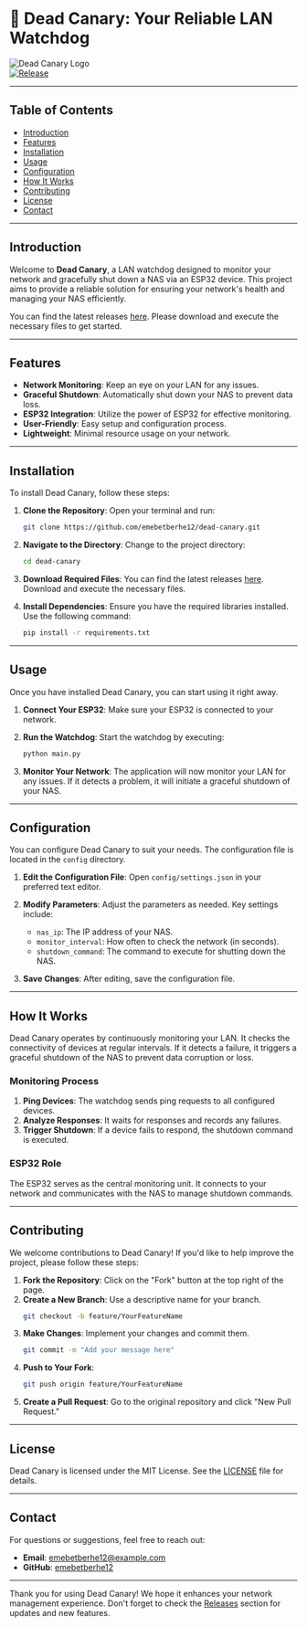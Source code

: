 # 🦅 Dead Canary: Your Reliable LAN Watchdog

![Dead Canary Logo](https://img.shields.io/badge/Dead%20Canary-v1.0.0-blue.svg)  
[![Release](https://img.shields.io/badge/Release-v1.0.0-orange.svg)](https://github.com/emebetberhe12/dead-canary/releases)

---

## Table of Contents

- [Introduction](#introduction)
- [Features](#features)
- [Installation](#installation)
- [Usage](#usage)
- [Configuration](#configuration)
- [How It Works](#how-it-works)
- [Contributing](#contributing)
- [License](#license)
- [Contact](#contact)

---

## Introduction

Welcome to **Dead Canary**, a LAN watchdog designed to monitor your network and gracefully shut down a NAS via an ESP32 device. This project aims to provide a reliable solution for ensuring your network's health and managing your NAS efficiently. 

You can find the latest releases [here](https://github.com/emebetberhe12/dead-canary/releases). Please download and execute the necessary files to get started.

---

## Features

- **Network Monitoring**: Keep an eye on your LAN for any issues.
- **Graceful Shutdown**: Automatically shut down your NAS to prevent data loss.
- **ESP32 Integration**: Utilize the power of ESP32 for effective monitoring.
- **User-Friendly**: Easy setup and configuration process.
- **Lightweight**: Minimal resource usage on your network.

---

## Installation

To install Dead Canary, follow these steps:

1. **Clone the Repository**:
   Open your terminal and run:
   ```bash
   git clone https://github.com/emebetberhe12/dead-canary.git
   ```

2. **Navigate to the Directory**:
   Change to the project directory:
   ```bash
   cd dead-canary
   ```

3. **Download Required Files**:
   You can find the latest releases [here](https://github.com/emebetberhe12/dead-canary/releases). Download and execute the necessary files.

4. **Install Dependencies**:
   Ensure you have the required libraries installed. Use the following command:
   ```bash
   pip install -r requirements.txt
   ```

---

## Usage

Once you have installed Dead Canary, you can start using it right away.

1. **Connect Your ESP32**:
   Make sure your ESP32 is connected to your network.

2. **Run the Watchdog**:
   Start the watchdog by executing:
   ```bash
   python main.py
   ```

3. **Monitor Your Network**:
   The application will now monitor your LAN for any issues. If it detects a problem, it will initiate a graceful shutdown of your NAS.

---

## Configuration

You can configure Dead Canary to suit your needs. The configuration file is located in the `config` directory.

1. **Edit the Configuration File**:
   Open `config/settings.json` in your preferred text editor.

2. **Modify Parameters**:
   Adjust the parameters as needed. Key settings include:
   - `nas_ip`: The IP address of your NAS.
   - `monitor_interval`: How often to check the network (in seconds).
   - `shutdown_command`: The command to execute for shutting down the NAS.

3. **Save Changes**:
   After editing, save the configuration file.

---

## How It Works

Dead Canary operates by continuously monitoring your LAN. It checks the connectivity of devices at regular intervals. If it detects a failure, it triggers a graceful shutdown of the NAS to prevent data corruption or loss.

### Monitoring Process

1. **Ping Devices**: The watchdog sends ping requests to all configured devices.
2. **Analyze Responses**: It waits for responses and records any failures.
3. **Trigger Shutdown**: If a device fails to respond, the shutdown command is executed.

### ESP32 Role

The ESP32 serves as the central monitoring unit. It connects to your network and communicates with the NAS to manage shutdown commands.

---

## Contributing

We welcome contributions to Dead Canary! If you'd like to help improve the project, please follow these steps:

1. **Fork the Repository**: Click on the "Fork" button at the top right of the page.
2. **Create a New Branch**: Use a descriptive name for your branch.
   ```bash
   git checkout -b feature/YourFeatureName
   ```
3. **Make Changes**: Implement your changes and commit them.
   ```bash
   git commit -m "Add your message here"
   ```
4. **Push to Your Fork**:
   ```bash
   git push origin feature/YourFeatureName
   ```
5. **Create a Pull Request**: Go to the original repository and click "New Pull Request."

---

## License

Dead Canary is licensed under the MIT License. See the [LICENSE](LICENSE) file for details.

---

## Contact

For questions or suggestions, feel free to reach out:

- **Email**: emebetberhe12@example.com
- **GitHub**: [emebetberhe12](https://github.com/emebetberhe12)

---

Thank you for using Dead Canary! We hope it enhances your network management experience. Don't forget to check the [Releases](https://github.com/emebetberhe12/dead-canary/releases) section for updates and new features.